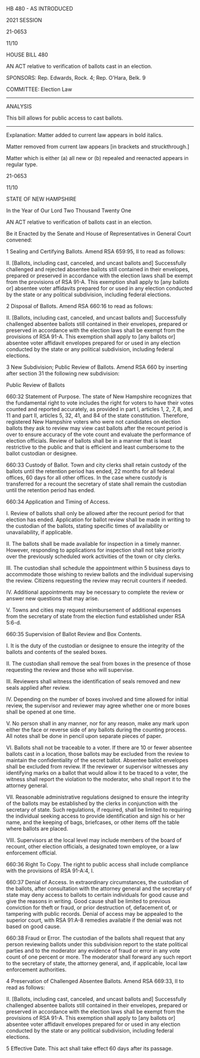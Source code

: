  HB 480 - AS INTRODUCED

 

 

2021 SESSION

 21-0653

 11/10

 

HOUSE BILL 480

 

AN ACT relative to verification of ballots cast in an election.

 

SPONSORS: Rep. Edwards, Rock. 4; Rep. O'Hara, Belk. 9

 

COMMITTEE: Election Law

 

-----------------------------------------------------------------

 

ANALYSIS

 

 This bill allows for public access to cast ballots.

 

- - - - - - - - - - - - - - - - - - - - - - - - - - - - - - - - - - - - - - - - - - - - - - - - - - - - - - - - - - - - - - - - - - - - - - - - - - - 

 

Explanation: Matter added to current law appears in bold italics.

 Matter removed from current law appears [in brackets and struckthrough.]

 Matter which is either (a) all new or (b) repealed and reenacted appears in regular type.

 21-0653

 11/10

 

STATE OF NEW HAMPSHIRE

 

In the Year of Our Lord Two Thousand Twenty One

 

AN ACT relative to verification of ballots cast in an election.

 

Be it Enacted by the Senate and House of Representatives in General Court convened:

 

 1 Sealing and Certifying Ballots. Amend RSA 659:95, II to read as follows:

 II. [Ballots, including cast, canceled, and uncast ballots and] Successfully challenged and rejected absentee ballots still contained in their envelopes, prepared or preserved in accordance with the election laws shall be exempt from the provisions of RSA 91-A. This exemption shall apply to [any ballots or] absentee voter affidavits prepared for or used in any election conducted by the state or any political subdivision, including federal elections.

 2 Disposal of Ballots. Amend RSA 660:16 to read as follows:

 II. [Ballots, including cast, canceled, and uncast ballots and] Successfully challenged absentee ballots still contained in their envelopes, prepared or preserved in accordance with the election laws shall be exempt from the provisions of RSA 91-A. This exemption shall apply to [any ballots or] absentee voter affidavit envelopes prepared for or used in any election conducted by the state or any political subdivision, including federal elections. 

 3 New Subdivision; Public Review of Ballots. Amend RSA 660 by inserting after section 31 the following new subdivision:

Public Review of Ballots

 660:32 Statement of Purpose. The state of New Hampshire recognizes that the fundamental right to vote includes the right for voters to have their votes counted and reported accurately, as provided in part I, articles 1, 2, 7, 8, and 11 and part II, articles 5, 32, 41, and 84 of the state constitution. Therefore, registered New Hampshire voters who were not candidates on election ballots they ask to review may view cast ballots after the recount period is over to ensure accuracy of the vote count and evaluate the performance of election officials. Review of ballots shall be in a manner that is least restrictive to the public and that is efficient and least cumbersome to the ballot custodian or designee.

 660:33 Custody of Ballot. Town and city clerks shall retain custody of the ballots until the retention period has ended, 22 months for all federal offices, 60 days for all other offices. In the case where custody is transferred for a recount the secretary of state shall remain the custodian until the retention period has ended. 

 660:34 Application and Timing of Access.

 I. Review of ballots shall only be allowed after the recount period for that election has ended. Application for ballot review shall be made in writing to the custodian of the ballots, stating specific times of availability or unavailability, if applicable.

 II. The ballots shall be made available for inspection in a timely manner. However, responding to applications for inspection shall not take priority over the previously scheduled work activities of the town or city clerks.

 III. The custodian shall schedule the appointment within 5 business days to accommodate those wishing to review ballots and the individual supervising the review. Citizens requesting the review may recruit counters if needed.

 IV. Additional appointments may be necessary to complete the review or answer new questions that may arise.

 V. Towns and cities may request reimbursement of additional expenses from the secretary of state from the election fund established under RSA 5:6-d.

 660:35 Supervision of Ballot Review and Box Contents.

 I. It is the duty of the custodian or designee to ensure the integrity of the ballots and contents of the sealed boxes.

 II. The custodian shall remove the seal from boxes in the presence of those requesting the review and those who will supervise.

 III. Reviewers shall witness the identification of seals removed and new seals applied after review.

 IV. Depending on the number of boxes involved and time allowed for initial review, the supervisor and reviewer may agree whether one or more boxes shall be opened at one time.

 V. No person shall in any manner, nor for any reason, make any mark upon either the face or reverse side of any ballots during the counting process. All notes shall be done in pencil upon separate pieces of paper.

 VI. Ballots shall not be traceable to a voter. If there are 10 or fewer absentee ballots cast in a location, those ballots may be excluded from the review to maintain the confidentiality of the secret ballot. Absentee ballot envelopes shall be excluded from review. If the reviewer or supervisor witnesses any identifying marks on a ballot that would allow it to be traced to a voter, the witness shall report the violation to the moderator, who shall report it to the attorney general.

 VII. Reasonable administrative regulations designed to ensure the integrity of the ballots may be established by the clerks in conjunction with the secretary of state. Such regulations, if required, shall be limited to requiring the individual seeking access to provide identification and sign his or her name, and the keeping of bags, briefcases, or other items off the table where ballots are placed.

 VIII. Supervisors at the local level may include members of the board of recount, other election officials, a designated town employee, or a law enforcement official.

 660:36 Right To Copy. The right to public access shall include compliance with the provisions of RSA 91-A:4, I. 

 660:37 Denial of Access. In extraordinary circumstances, the custodian of the ballots, after consultation with the attorney general and the secretary of state may deny access to ballots to certain individuals for good cause and give the reasons in writing. Good cause shall be limited to previous conviction for theft or fraud, or prior destruction of, defacement of, or tampering with public records. Denial of access may be appealed to the superior court, with RSA 91:A-8 remedies available if the denial was not based on good cause. 

 660:38 Fraud or Error. The custodian of the ballots shall request that any person reviewing ballots under this subdivision report to the state political parties and to the moderator any evidence of fraud or error in any vote count of one percent or more. The moderator shall forward any such report to the secretary of state, the attorney general, and, if applicable, local law enforcement authorities.

 4 Preservation of Challenged Absentee Ballots. Amend RSA 669:33, II to read as follows:

 II. [Ballots, including cast, canceled, and uncast ballots and] Successfully challenged absentee ballots still contained in their envelopes, prepared or preserved in accordance with the election laws shall be exempt from the provisions of RSA 91-A. This exemption shall apply to [any ballots or] absentee voter affidavit envelopes prepared for or used in any election conducted by the state or any political subdivision, including federal elections.

 5 Effective Date. This act shall take effect 60 days after its passage.

